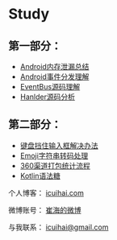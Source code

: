 # Study

## 第一部分：
 * [Android内存泄漏总结](https://github.com/icuihai/understanding/blob/master/Android%E5%86%85%E5%AD%98%E6%B3%84%E6%BC%8F.md)
 * [Android事件分发理解](https://github.com/icuihai/understanding/blob/master/Android%E4%BA%8B%E4%BB%B6%E5%88%86%E5%8F%91%E7%90%86%E8%A7%A3.md)
 * [EventBus源码理解](https://github.com/icuihai/understanding/blob/master/EventBus/EventBus.md)
 * [Hanlder源码分析](https://github.com/icuihai/understanding/blob/master/Handler/Handler.md)
 
 ## 第二部分：
 * [键盘挡住输入框解决办法](https://github.com/icuihai/understanding/blob/master/%E9%94%AE%E7%9B%98%E6%8C%A1%E4%BD%8F%E8%BE%93%E5%85%A5%E6%A1%86%E8%A7%A3%E5%86%B3%E5%8A%9E%E6%B3%95)
 * [Emoji字符串转码处理](https://github.com/icuihai/Understanding/blob/master/Utils/Unicode.md)
 * [360渠道打包统计流程](https://github.com/icuihai/understanding/blob/master/360%E6%B8%A0%E9%81%93%E6%89%93%E5%8C%85%E6%B5%81%E7%A8%8B)
 * [Kotlin语法糖](https://github.com/icuihai/understanding/blob/master/Kotlin/Kotlin.md)
 

个人博客：
[icuihai.com](http://icuihai.com/)

微博账号：
[崔海的微博](https://weibo.com/icuihai)

与我联系：
icuihai@gmail.com
